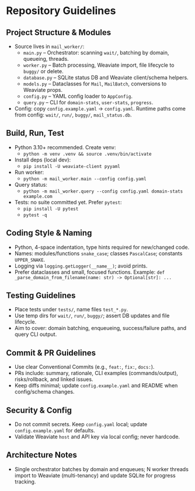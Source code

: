 # Repository Guidelines

## Project Structure & Modules
- Source lives in `mail_worker/`:
  - `main.py` – Orchestrator: scanning `wait/`, batching by domain, queueing, threads.
  - `worker.py` – Batch processing, Weaviate import, file lifecycle to `buggy/` or delete.
  - `database.py` – SQLite status DB and Weaviate client/schema helpers.
  - `models.py` – Dataclasses for `Mail`, `MailBatch`, conversions to Weaviate props.
  - `config.py` – YAML config loader to `AppConfig`.
  - `query.py` – CLI for `domain-stats`, `user-stats`, `progress`.
- Config: copy `config.example.yaml` → `config.yaml`. Runtime paths come from config: `wait/`, `run/`, `buggy/`, `mail_status.db`.

## Build, Run, Test
- Python 3.10+ recommended. Create venv:
  - `python -m venv .venv && source .venv/bin/activate`
- Install deps (local dev):
  - `pip install -U weaviate-client pyyaml`
- Run worker:
  - `python -m mail_worker.main --config config.yaml`
- Query status:
  - `python -m mail_worker.query --config config.yaml domain-stats example.com`
- Tests: no suite committed yet. Prefer `pytest`:
  - `pip install -U pytest`
  - `pytest -q`

## Coding Style & Naming
- Python, 4-space indentation, type hints required for new/changed code.
- Names: modules/functions `snake_case`; classes `PascalCase`; constants `UPPER_SNAKE`.
- Logging via `logging.getLogger(__name__)`; avoid prints.
- Prefer dataclasses and small, focused functions. Example: `def _parse_domain_from_filename(name: str) -> Optional[str]: ...`

## Testing Guidelines
- Place tests under `tests/`, name files `test_*.py`.
- Use temp dirs for `wait/`, `run/`, `buggy/`; assert DB updates and file lifecycle.
- Aim to cover: domain batching, enqueueing, success/failure paths, and query CLI output.

## Commit & PR Guidelines
- Use clear Conventional Commits (e.g., `feat:`, `fix:`, `docs:`).
- PRs include: summary, rationale, CLI examples (commands/output), risks/rollback, and linked issues.
- Keep diffs minimal; update `config.example.yaml` and README when config/schema changes.

## Security & Config
- Do not commit secrets. Keep `config.yaml` local; update `config.example.yaml` for defaults.
- Validate Weaviate `host` and API key via local config; never hardcode.

## Architecture Notes
- Single orchestrator batches by domain and enqueues; N worker threads import to Weaviate (multi-tenancy) and update SQLite for progress tracking.

